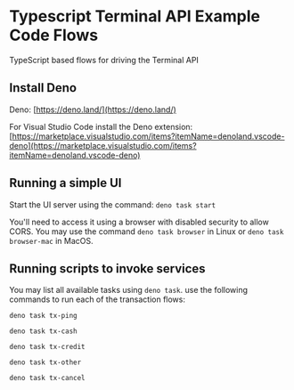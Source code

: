 # Typescript Terminal API Example Code Flows

TypeScript based flows for driving the Terminal API

## Install Deno

Deno: [https://deno.land/](https://deno.land/)

For Visual Studio Code install the Deno extension: [https://marketplace.visualstudio.com/items?itemName=denoland.vscode-deno](https://marketplace.visualstudio.com/items?itemName=denoland.vscode-deno)

## Running a simple UI

Start the UI server using the command: `deno task start`

You'll need to access it using a browser with disabled security to allow CORS.
You may use the command `deno task browser` in Linux or `deno task browser-mac` in MacOS.

## Running scripts to invoke services

You may list all available tasks using `deno task`.
use the following commands to run each of the transaction flows:

`deno task tx-ping`

`deno task tx-cash`

`deno task tx-credit`

`deno task tx-other`

`deno task tx-cancel`
